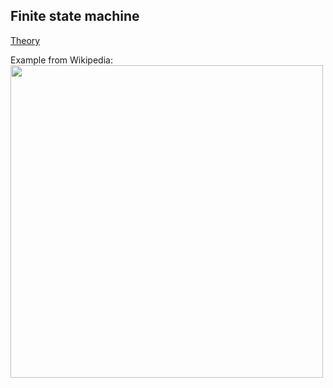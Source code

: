 ## Finite state machine

<a href="https://en.wikipedia.org/wiki/Finite-state_machine" target="_blank">Theory</a>

Example from Wikipedia:
<img src="https://github.com/TomaszSowa/finite-state-machine/src/main/resources/fromwiki.png" width="500px">

